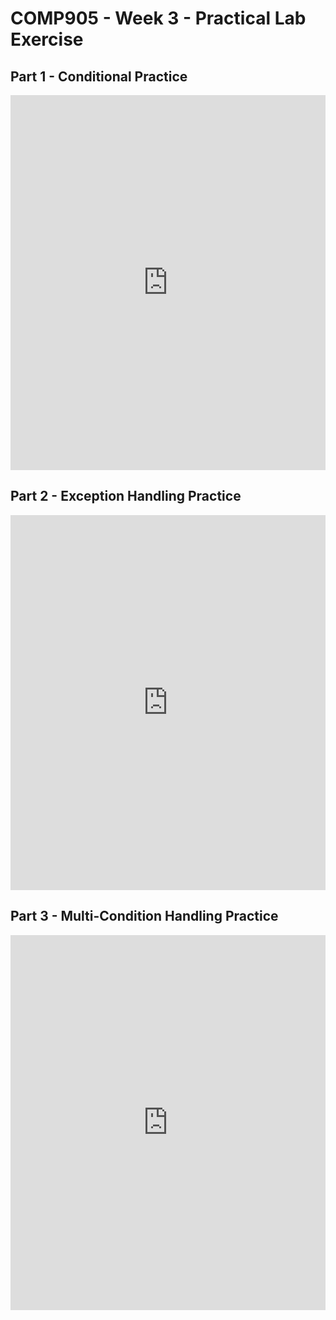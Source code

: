 # COMP905 - Week 3 - Practical Lab Exercise

## Part 1 - Conditional Practice

<iframe frameborder="0" width="100%" height="600px" src="https://repl.it/student_embed/assignment/5444523/dd69fbda97b075f888c1aa67f9b81d53"></iframe>

## Part 2 - Exception Handling Practice

<iframe frameborder="0" width="100%" height="600px" src="https://repl.it/student_embed/assignment/5444558/be9c5a531ad50ad25583169787ea3d5e"></iframe>

## Part 3 - Multi-Condition Handling Practice

<iframe frameborder="0" width="100%" height="600px" src="https://repl.it/student_embed/assignment/5444905/5ee8f2d20dceeefe87ac552f3931ff98"></iframe>

